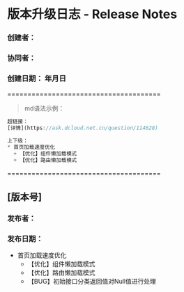 # 版本升级日志 - Release Notes
### 创建者：
### 协同者：
### 创建日期： 年月日
======================================
> md语法示例：
```js
超链接：
[详情](https://ask.dcloud.net.cn/question/114628)

上下级：
* 首页加载速度优化
  + 【优化】组件懒加载模式
  + 【优化】路由懒加载模式
```
======================================
## [版本号]
### 发布者：
### 发布日期：
* 首页加载速度优化
  + 【优化】组件懒加载模式
  + 【优化】路由懒加载模式
  + 【BUG】初始接口分类返回值对Null值进行处理